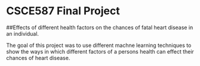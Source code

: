 # CSCE587 Final Project
##Effects of different health factors on the chances of fatal heart disease in an individual.

The goal of this project was to use different machne learning techniques to show the ways in which different factors of a persons health can effect their chances of 
heart disease.
